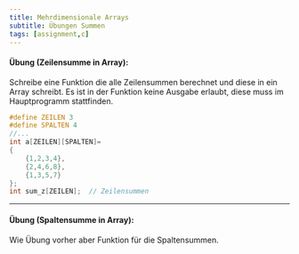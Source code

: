 ```yaml
---
title: Mehrdimensionale Arrays
subtitle: Übungen Summen
tags: [assignment,c]
---
```


#### Übung (Zeilensumme in Array):

Schreibe eine Funktion die alle Zeilensummen berechnet und diese in ein Array schreibt.
Es ist in der Funktion keine Ausgabe erlaubt, diese muss im Hauptprogramm stattfinden.

```c
#define ZEILEN 3
#define SPALTEN 4
//...
int a[ZEILEN][SPALTEN]=
{
	{1,2,3,4},
	{2,4,6,8},
	{1,3,5,7}
};
int sum_z[ZEILEN];	// Zeilensummen 
```


---

#### Übung (Spaltensumme in Array):

Wie Übung vorher aber Funktion für die Spaltensummen.